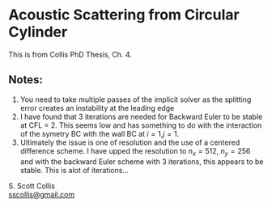 # Acoustic Scattering from Circular Cylinder

This is from Collis PhD Thesis, Ch. 4.

## Notes:
1. You need to take multiple passes of the implicit solver as the splitting
   error creates an instability at the leading edge
2. I have found that 3 iterations are needed for Backward Euler to be stable 
   at CFL = 2.  This seems low and has something to do with the interaction
   of the symetry BC with the wall BC at $i=1$,$j=1$.
3. Ultimately the issue is one of resolution and the use of a centered
   difference scheme.  I have upped the resolution to $n_x=512$, $n_y=256$ and
   with the backward Euler scheme with 3 iterations, this appears to be
   stable.  This is alot of iterations...

S. Scott Collis\
sscollis@gmail.com
